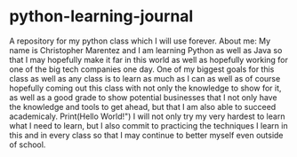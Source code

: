 # python-learning-journal
A repository for my python class which I will use forever.
About me: My name is Christopher Marentez and I am learning Python as well as Java so that I may hopefully make it far in this world as well as hopefully working for one of the big tech companies one day. 
One of my biggest goals for this class as well as any class is to learn as much as I can as well as of course hopefully coming out this class with not only the knowledge to show for it, as well as a good grade to show potential businesses that I not only have the knowledge and tools to get ahead, but that I am also able to succeed academicaly. 
Print(Hello World!")
I will not only try my very hardest to learn what I need to learn, but I also commit to practicing the techniques I learn in this and in every class so that I may continue to better myself even outside of school.
